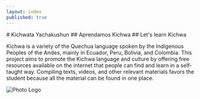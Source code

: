 ```yaml
---
layout: index
published: true
---
```

<div class="row">
  <div class="col-md-8">
# Kichwata Yachakushun 
## Aprendamos Kichwa 
## Let's learn Kichwa

Kichwa is a variety of the Quechua language spoken by the Indigenous Peoples of the Andes, mainly in Ecuador, Peru, Bolivia, and Colombia. This project aims to promote the Kichwa language and culture by offering free resources available on the internet that people can find and learn in a self-taught way. Compiling texts, videos, and other relevant materials favors the student because all the material can be found in one place.
  </div>
  <div class="col-md-4">
    <img src="/images/Photo_logo.png" alt="Photo Logo">
  </div>
</div>
